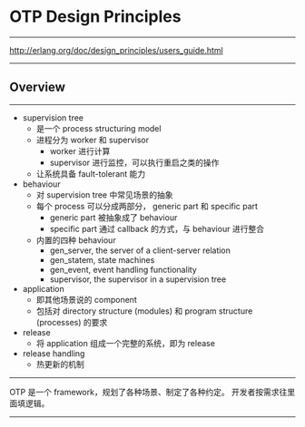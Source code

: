 # OTP Design Principles

---

http://erlang.org/doc/design_principles/users_guide.html

---

## Overview

---

- supervision tree
    - 是一个 process structuring model
    - 进程分为 worker 和 supervisor
        - worker 进行计算
        - supervisor 进行监控，可以执行重启之类的操作
    - 让系统具备 fault-tolerant 能力
- behaviour
    - 对 supervision tree 中常见场景的抽象
    - 每个 process 可以分成两部分， generic part 和 specific part
        - generic part 被抽象成了 behaviour
        - specific part 通过 callback 的方式，与 behaviour 进行整合
    - 内置的四种 behaviour
        - gen_server, the server of a client-server relation
        - gen_statem, state machines
        - gen_event, event handling functionality
        - supervisor, the supervisor in a supervision tree
- application
    - 即其他场景说的 component
    - 包括对 directory structure (modules) 和 program structure (processes) 的要求
- release
    - 将 application 组成一个完整的系统，即为 release
- release handling
    - 热更新的机制

---

OTP 是一个 framework，规划了各种场景、制定了各种约定。
开发者按需求往里面填逻辑。

---


